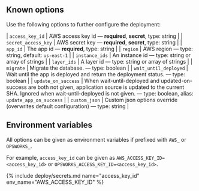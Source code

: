 ## Known options

Use the following options to further configure the deployment:

| `access_key_id` | AWS access key id &mdash; **required**, **secret**, type: string |
| `secret_access_key` | AWS secret key &mdash; **required**, **secret**, type: string |
| `app_id` | The app id &mdash; **required**, type: string |
| `region` | AWS region &mdash; type: string, default: `us-east-1` |
| `instance_ids` | An instance id &mdash; type: string or array of strings |
| `layer_ids` | A layer id &mdash; type: string or array of strings |
| `migrate` | Migrate the database. &mdash; type: boolean |
| `wait_until_deployed` | Wait until the app is deployed and return the deployment status. &mdash; type: boolean |
| `update_on_success` | When wait-until-deployed and updated-on-success are both not given, application source is updated to the current SHA. Ignored when wait-until-deployed is not given. &mdash; type: boolean, alias: `update_app_on_success` |
| `custom_json` | Custom json options override (overwrites default configuration) &mdash; type: string |

## Environment variables

All options can be given as environment variables if prefixed with `AWS_` or `OPSWORKS_`.

For example, `access_key_id` can be given as `AWS_ACCESS_KEY_ID=<access_key_id>` or `OPSWORKS_ACCESS_KEY_ID=<access_key_id>`.

{% include deploy/secrets.md name="access_key_id" env_name="AWS_ACCESS_KEY_ID" %}